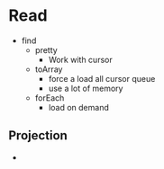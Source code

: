 # Read
* find
  * pretty
    * Work with cursor
  * toArray
    * force a load all cursor queue
    * use a lot of memory
  * forEach
    * load on demand
## Projection
*

